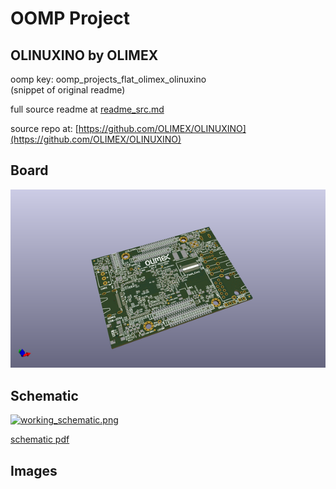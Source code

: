 # OOMP Project  
## OLINUXINO  by OLIMEX  
  
oomp key: oomp_projects_flat_olimex_olinuxino  
(snippet of original readme)  
  
  
  full source readme at [readme_src.md](readme_src.md)  
  
source repo at: [https://github.com/OLIMEX/OLINUXINO](https://github.com/OLIMEX/OLINUXINO)  
## Board  
  
[![working_3d.png](working_3d_600.png)](working_3d.png)  
## Schematic  
  
[![working_schematic.png](working_schematic_600.png)](working_schematic.png)  
  
[schematic pdf](working_schematic.pdf)  
## Images  
